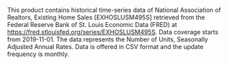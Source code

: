 This product contains historical time-series data of National Association of Realtors, Existing Home Sales [EXHOSLUSM495S] retrieved from the Federal Reserve Bank of St. Louis Economic Data (FRED) at https://fred.stlouisfed.org/series/EXHOSLUSM495S. Data coverage starts from 2019-11-01. The data represents the Number of Units, Seasonally Adjusted Annual Rates. Data is offered in CSV format and the update frequency is monthly.